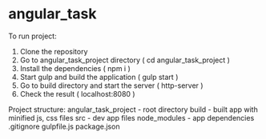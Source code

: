 # angular_task

To run project:

1. Clone the repository
2. Go to angular_task_project directory ( cd angular_task_project )
3. Install the dependencies ( npm i )
4. Start gulp and build the application ( gulp start )
5. Go to build directory and start the server ( http-server )
6. Check the result ( localhost:8080 )

Project structure:
angular_task_project - root directory
  build - built app with minified js, css files
  src - dev app files
  node_modules - app dependencies
  .gitignore
  gulpfile.js
  package.json
  
    
  
